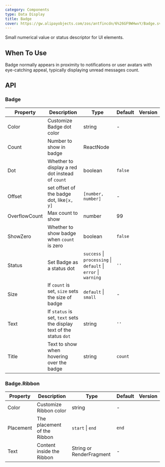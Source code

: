 ```yaml
---
category: Components
type: Data Display
title: Badge
cover: https://gw.alipayobjects.com/zos/antfincdn/6%26GF9WHwvY/Badge.svg
---
```


Small numerical value or status descriptor for UI elements.

## When To Use

Badge normally appears in proximity to notifications or user avatars with eye-catching appeal, typically displaying unread messages count.

## API

### Badge

| Property | Description | Type | Default | Version |
| --- | --- | --- | --- | --- |
| Color | Customize Badge dot color | string | - |  |
| Count | Number to show in badge | ReactNode |  |  |
| Dot | Whether to display a red dot instead of `count` | boolean | `false` |  |
| Offset | set offset of the badge dot, like`[x, y]` | `[number, number]` | - |  |
| OverflowCount | Max count to show | number | 99 |  |
| ShowZero | Whether to show badge when `count` is zero | boolean | `false` |  |
| Status | Set Badge as a status dot | `success` \| `processing` \| `default` \| `error` \| `warning` | `''` |  |
| Size | If `count` is set, `size` sets the size of badge | `default` \| `small` | - |  |
| Text | If `status` is set, `text` sets the display text of the status `dot` | string | `''` |  |
| Title | Text to show when hovering over the badge | string | `count` |  |


### Badge.Ribbon

| Property | Description | Type | Default | Version |
| --- | --- | --- | --- | --- |
| Color | Customize Ribbon color | string | - |  |
| Placement | The placement of the Ribbon  | `start` \| `end` | `end` |  |
| Text | Content inside the Ribbon | String or RenderFragment | - |  |
